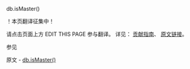  db.isMaster()

 ！本页翻译征集中！

请点击页面上方 EDIT THIS PAGE 参与翻译。
详见：
[贡献指南]( https://github.com/JinMuInfo/MongoDB-Manual-zh/blob/master/CONTRIBUTING.md )、
[原文链接](  https://docs.mongodb.com/manual/reference/method/db.isMaster/  )。

 参见

原文 - [db.isMaster()]( https://docs.mongodb.com/manual/reference/method/db.isMaster/ )


